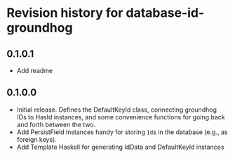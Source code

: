 # Revision history for database-id-groundhog

## 0.1.0.1

* Add readme

## 0.1.0.0

* Initial release. Defines the DefaultKeyId class, connecting groundhog IDs to HasId instances, and some convenience functions for going back and forth between the two.
* Add PersistField instances handy for storing `Id`s in the database (e.g., as foreign keys).
* Add Template Haskell for generating IdData and DefaultKeyId instances
